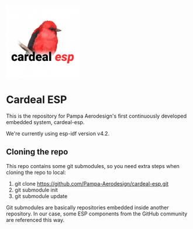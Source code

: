 <img src="img/logo.png?raw=true" width="200" />

# Cardeal ESP

This is the repository for Pampa Aerodesign's first continuously developed embedded system, cardeal-esp.

We're currently using esp-idf version v4.2.

## Cloning the repo

This repo contains some git submodules, so you need extra steps when cloning the repo to local:

1. git clone https://github.com/Pampa-Aerodesign/cardeal-esp.git
2. git submodule init
3. git submodule update

Git submodules are basically repositories embedded inside another repository. In our case, some ESP components from the GitHub community are referenced this way.
